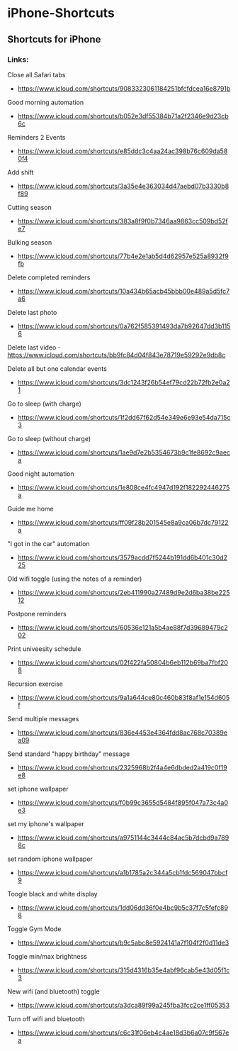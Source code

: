 # iPhone-Shortcuts
## Shortcuts for iPhone
### Links:

Close all Safari tabs
- https://www.icloud.com/shortcuts/9083323061184251bfcfdcea16e8791b

Good morning automation
- https://www.icloud.com/shortcuts/b052e3df55384b71a2f2346e9d23cb6c

Reminders 2 Events
- https://www.icloud.com/shortcuts/e85ddc3c4aa24ac398b76c609da580f4

Add shift
- https://www.icloud.com/shortcuts/3a35e4e363034d47aebd07b3330b8f89

Cutting season
- https://www.icloud.com/shortcuts/383a8f9f0b7346aa9863cc509bd52fe7

Bulking season
- https://www.icloud.com/shortcuts/77b4e2e1ab5d4d62957e525a8932f9fb

Delete completed reminders
- https://www.icloud.com/shortcuts/10a434b65acb45bbb00e489a5d5fc7a6

Delete last photo
- https://www.icloud.com/shortcuts/0a762f585391493da7b92647dd3b1156

Delete last video
-https://www.icloud.com/shortcuts/bb9fc84d04f843e78719e59292e9db8c

Delete all but one calendar events
- https://www.icloud.com/shortcuts/3dc1243f26b54ef79cd22b72fb2e0a21

Go to sleep (with charge)
- https://www.icloud.com/shortcuts/1f2dd67f62d54e349e6e93e54da715c3

Go to sleep (without charge)
- https://www.icloud.com/shortcuts/1ae9d7e2b5354673b9c1fe8692c9aeca

Good night automation
- https://www.icloud.com/shortcuts/1e808ce4fc4947d192f182292446275a

Guide me home
- https://www.icloud.com/shortcuts/ff09f28b201545e8a9ca06b7dc79122a

"I got in the car" automation
- https://www.icloud.com/shortcuts/3579acdd7f5244b191dd6b401c30d225

Old wifi toggle (using the notes of a reminder)
- https://www.icloud.com/shortcuts/2eb411990a27489d9e2d6ba38be22512

Postpone reminders
- https://www.icloud.com/shortcuts/60536e121a5b4ae88f7d39689479c202

Print univeesity schedule
- https://www.icloud.com/shortcuts/02f422fa50804b6eb112b69ba7fbf208

Recursion exercise
- https://www.icloud.com/shortcuts/9a1a644ce80c460b83f8af1e154d605f

Send multiple messages
- https://www.icloud.com/shortcuts/836e4453e4364fdd8ac768c70389ea09

Send standard "happy birthday" message
- https://www.icloud.com/shortcuts/2325968b2f4a4e6dbded2a419c0f19e8

set iphone wallpaper
- https://www.icloud.com/shortcuts/f0b99c3655d5484f895f047a73c4a0e3

set my iphone's wallpaper
- https://www.icloud.com/shortcuts/a9751144c3444c84ac5b7dcbd9a7898c

set random iphone wallpaper
- https://www.icloud.com/shortcuts/a1b1785a2c344a5cb1fdc569047bbcf9

Toogle black and white display
- https://www.icloud.com/shortcuts/1dd06dd36f0e4bc9b5c37f7c5fefc898

Toggle Gym Mode
- https://www.icloud.com/shortcuts/b9c5abc8e5924141a7f104f2f0d11de3

Toggle min/max brightness
- https://www.icloud.com/shortcuts/315d4316b35e4abf96cab5e43d05f1c3

New wifi (and bluetooth) toggle
- https://www.icloud.com/shortcuts/a3dca89f99a245fba3fcc2ce1ff05353

Turn off wifi and bluetooth
- https://www.icloud.com/shortcuts/c6c31f06eb4c4ae18d3b6a07c9f567ea